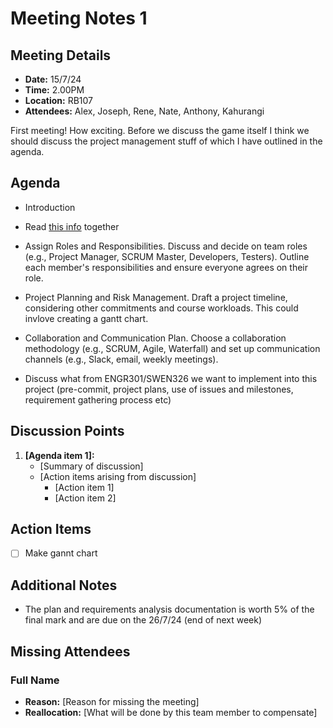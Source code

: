# Meeting Notes 1

## Meeting Details
- **Date:** 15/7/24
- **Time:** 2.00PM
- **Location:** RB107
- **Attendees:** Alex, Joseph, Rene, Nate, Anthony, Kahurangi

First meeting! How exciting. Before we discuss the game itself I think we should discuss the project management stuff of which I have outlined in the agenda. 

## Agenda
- Introduction

- Read [this info](https://nuku.wgtn.ac.nz/courses/18231/pages/working-with-others?module_item_id=576481) together

- Assign Roles and Responsibilities. Discuss and decide on team roles (e.g., Project Manager, SCRUM Master, Developers, Testers). Outline each member's responsibilities and ensure everyone agrees on their role.

- Project Planning and Risk Management. Draft a project timeline, considering other commitments and course workloads. This could invlove creating a gantt chart. 

- Collaboration and Communication Plan. Choose a collaboration methodology (e.g., SCRUM, Agile, Waterfall) and set up communication channels (e.g., Slack, email, weekly meetings).

- Discuss what from ENGR301/SWEN326 we want to implement into this project (pre-commit, project plans, use of issues and milestones, requirement gathering process etc)

## Discussion Points
1. **[Agenda item 1]:**
   - [Summary of discussion]
   - [Action items arising from discussion]
     - [Action item 1]
     - [Action item 2]
     
## Action Items
- [ ] Make gannt chart

## Additional Notes
- The plan and requirements analysis documentation is worth 5% of the final mark and are due on the 26/7/24 (end of next week)

## Missing Attendees

### Full Name
- **Reason:** [Reason for missing the meeting]
- **Reallocation:** [What will be done by this team member to compensate]
